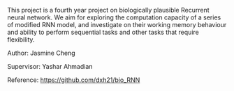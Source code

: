 This project is a fourth year project on biologically plausible Recurrent neural network. We aim for exploring the computation capacity of a series of modified RNN model, and investigate on their 
working memory behaviour and ability to perform sequential tasks and other tasks that require flexibility.

Author: Jasmine Cheng

Supervisor: Yashar Ahmadian

Reference: https://github.com/dxh21/bio_RNN
